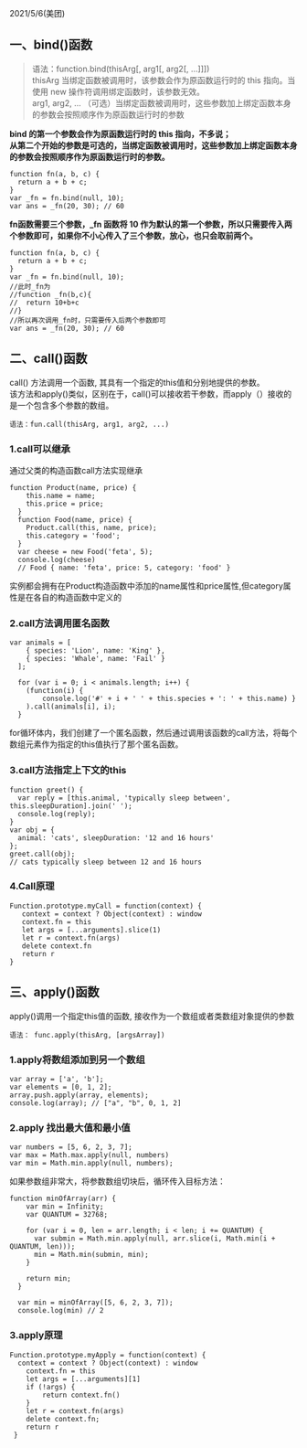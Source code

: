 2021/5/6(美团)
## 一、bind()函数
>语法：function.bind(thisArg[, arg1[, arg2[, ...]]])  
>thisArg 当绑定函数被调用时，该参数会作为原函数运行时的 this 指向。当使用 new 操作符调用绑定函数时，该参数无效。  
>arg1, arg2, … （可选）当绑定函数被调用时，这些参数加上绑定函数本身的参数会按照顺序作为原函数运行时的参数

**bind 的第一个参数会作为原函数运行时的 this 指向，不多说；  
从第二个开始的参数是可选的，当绑定函数被调用时，这些参数加上绑定函数本身的参数会按照顺序作为原函数运行时的参数。**
```
function fn(a, b, c) {
  return a + b + c;
}
var _fn = fn.bind(null, 10);
var ans = _fn(20, 30); // 60
```
**fn函数需要三个参数，_fn 函数将 10 作为默认的第一个参数，所以只需要传入两个参数即可，如果你不小心传入了三个参数，放心，也只会取前两个。**
```
function fn(a, b, c) {
  return a + b + c;
}
var _fn = fn.bind(null, 10);
//此时_fn为
//function _fn(b,c){
//  return 10+b+c
//}
//所以再次调用_fn时，只需要传入后两个参数即可
var ans = _fn(20, 30); // 60
```
## 二、call()函数
call() 方法调用一个函数, 其具有一个指定的this值和分别地提供的参数。  
该方法和apply()类似，区别在于，call()可以接收若干参数，而apply（）接收的是一个包含多个参数的数组。
```
语法：fun.call(thisArg, arg1, arg2, ...)
```
### 1.call可以继承
通过父类的构造函数call方法实现继承
```
function Product(name, price) {
    this.name = name;
    this.price = price;
  }
  function Food(name, price) {
    Product.call(this, name, price);
    this.category = 'food';
  }
  var cheese = new Food('feta', 5);
  console.log(cheese)
  // Food { name: 'feta', price: 5, category: 'food' }
```
实例都会拥有在Product构造函数中添加的name属性和price属性,但category属性是在各自的构造函数中定义的
### 2.call方法调用匿名函数
```
var animals = [
    { species: 'Lion', name: 'King' },
    { species: 'Whale', name: 'Fail' }
  ];
  
  for (var i = 0; i < animals.length; i++) {
    (function(i) {
        console.log('#' + i + ' ' + this.species + ': ' + this.name) }
    ).call(animals[i], i);
  }
```
for循环体内，我们创建了一个匿名函数，然后通过调用该函数的call方法，将每个数组元素作为指定的this值执行了那个匿名函数。
### 3.call方法指定上下文的this
```
function greet() {
  var reply = [this.animal, 'typically sleep between', this.sleepDuration].join(' ');
  console.log(reply);
}
var obj = {
  animal: 'cats', sleepDuration: '12 and 16 hours'
};
greet.call(obj);
// cats typically sleep between 12 and 16 hours
```
### 4.Call原理
```
Function.prototype.myCall = function(context) {
   context = context ? Object(context) : window
   context.fn = this
   let args = [...arguments].slice(1)
   let r = context.fn(args)
   delete context.fn
   return r
}
```
## 三、apply()函数
apply()调用一个指定this值的函数, 接收作为一个数组或者类数组对象提供的参数
```
语法： func.apply(thisArg, [argsArray])
```
### 1.apply将数组添加到另一个数组
```
var array = ['a', 'b'];
var elements = [0, 1, 2];
array.push.apply(array, elements);
console.log(array); // ["a", "b", 0, 1, 2]
```
### 2.apply 找出最大值和最小值
```
var numbers = [5, 6, 2, 3, 7];
var max = Math.max.apply(null, numbers)
var min = Math.min.apply(null, numbers);
```
如果参数组非常大，将参数数组切块后，循环传入目标方法：
```
function minOfArray(arr) {
    var min = Infinity;
    var QUANTUM = 32768;
  
    for (var i = 0, len = arr.length; i < len; i += QUANTUM) {
      var submin = Math.min.apply(null, arr.slice(i, Math.min(i + QUANTUM, len)));
      min = Math.min(submin, min);
    }
  
    return min;
  }
  
  var min = minOfArray([5, 6, 2, 3, 7]);
  console.log(min) // 2

```
### 3.apply原理
```
Function.prototype.myApply = function(context) {
  context = context ? Object(context) : window
    context.fn = this
    let args = [...arguments][1]
    if (!args) {
        return context.fn()
    }
    let r = context.fn(args)
    delete context.fn;
    return r
 }
```
